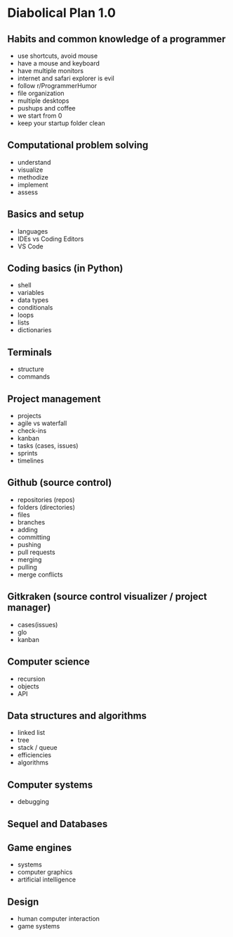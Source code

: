# Diabolical Plan 1.0

## Habits and common knowledge of a programmer

- use shortcuts, avoid mouse
- have a mouse and keyboard
- have multiple monitors
- internet and safari explorer is evil
- follow r/ProgrammerHumor
- file organization
- multiple desktops
- pushups and coffee
- we start from 0
- keep your startup folder clean

## Computational problem solving

- understand
- visualize
- methodize
- implement
- assess

## Basics and setup

- languages
- IDEs vs Coding Editors
- VS Code

## Coding basics (in Python)

- shell
- variables
- data types
- conditionals
- loops
- lists
- dictionaries

## Terminals

- structure
- commands

## Project management

- projects
- agile vs waterfall
- check-ins
- kanban
- tasks (cases, issues)
- sprints
- timelines

## Github (source control)

- repositories (repos)
- folders (directories)
- files
- branches
- adding
- committing
- pushing
- pull requests
- merging
- pulling
- merge conflicts

## Gitkraken (source control visualizer / project manager)

- cases(issues)
- glo
- kanban

## Computer science

- recursion
- objects
- API

## Data structures and algorithms

- linked list
- tree
- stack / queue
- efficiencies
- algorithms

## Computer systems

- debugging

## Sequel and Databases

## Game engines

- systems
- computer graphics
- artificial intelligence

## Design

- human computer interaction
- game systems
